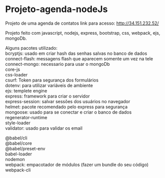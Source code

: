 # Projeto-agenda-nodeJs
Projeto de uma agenda de contatos
link para acesso: http://34.151.232.52/

Projeto feito com javascript, nodejs, express, bootstrap, css, webpack, ejs, mongoDb.

Alguns pacotes utilizado: <br>
bcryptjs: usado em criar hash das senhas salvas no banco de dados <br>
connect-flash: messagens flash que aparecem somente um vez na tele <br>
connect-mongo: necessario para usar o mongoDb <br>
core-js <br>
css-loader <br>
csurf: Token para segurança dos formulários <br>
dotenv: para utilizar variáveis de ambiente <br>
ejs: templete engine <br>
express: framework para criar o servidor <br>
express-session: salvar sessões dos usuários no navegador <br>
helmet: pacote recomendado pelo express para segurança <br>
mongoose: usado para se conectar e criar o banco de dados <br>
regenerator-runtime <br>
style-loader <br>
validator: usado para validar os email <br>

@babel/cli <br>
@babel/core <br>
@babel/preset-env <br>
babel-loader <br>
nodemon <br>
webpack: empacotador de módulos (fazer um bundle do seu código) <br>
webpack-cli <br>


